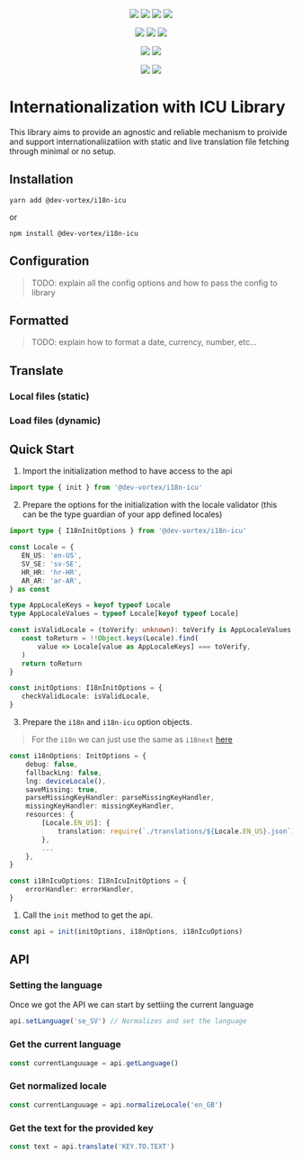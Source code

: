 <p align="center">
    <a href="https://travis-ci.com/github/dev-vortex/i18n-icu"><img src="https://badgen.net/travis/dev-vortex/i18n-icu?icon=travis&label=build"/></a>
    <a href="https://www.npmjs.com/package/@dev-vortex/i18n-icu"><img src="https://badgen.net/npm/v/@dev-vortex/i18n-icu?icon=npm&label"/></a>
    <a href="https://www.npmjs.com/package/@dev-vortex/i18n-icu"><img src="https://badgen.net/npm/license/@dev-vortex/i18n-icu?icon=npm"/></a> 
    <a href="https://www.npmjs.com/package/@dev-vortex/i18n-icu"><img src="https://badgen.net/npm/types/@dev-vortex/i18n-icu?icon=typescript"/></a> 
</p>

<p align="center">
    <a href="https://bundlephobia.com/result?p=@dev-vortex/i18n-icu"><img src="https://badgen.net/bundlephobia/min/@dev-vortex/i18n-icu?label=min"/></a> 
    <a href="https://bundlephobia.com/result?p=@dev-vortex/i18n-icu"><img src="https://badgen.net/bundlephobia/minzip/@dev-vortex/i18n-icu?label=min+gz"/></a> 
    <a href="https://lgtm.com/projects/g/dev-vortex/i18n-icu/alerts/"><img src="https://badgen.net/lgtm/grade/g/dev-vortex/i18n-icu?icon=lgtm&label=quality"/></a> 

</p>

<p align="center">
    <a href="https://codeclimate.com/github/dev-vortex/i18n-icu/maintainability"><img src="https://api.codeclimate.com/v1/badges/a863c129e4f1c747c941/maintainability"/></a>
    <a href="https://codeclimate.com/github/dev-vortex/i18n-icu/test_coverage"><img src="https://api.codeclimate.com/v1/badges/a863c129e4f1c747c941/test_coverage"/></a>
</p>

<p align="center">
    <a href="http://commitizen.github.io/cz-cli/"><img src="https://img.shields.io/badge/commitizen-friendly-brightgreen.svg"/></a>
    <a href="https://www.conventionalcommits.org/"><img src="https://img.shields.io/badge/conventional-commits-pink"/></a>
</p>

# Internationalization with ICU Library
This library aims to provide an agnostic and reliable mechanism to proivide and support internationaliizatiion with static and live translation file fetching through minimal or no setup.

## Installation
```
yarn add @dev-vortex/i18n-icu
```

or

```
npm install @dev-vortex/i18n-icu
```

## Configuration
> TODO: explain all the config options and how to pass the config to library

## Formatted
> TODO: explain how to format a date, currency, number, etc...

## Translate
### Local files (static)
### Load files (dynamic)



## Quick Start
 1. Import the initialization method to have access to the api
 ```typescript
import type { init } from '@dev-vortex/i18n-icu'
 ```

 2. Prepare the options for the initialization with the locale validator (this can be the type guardian of your app defined locales)
 ```typescript
import type { I18nInitOptions } from '@dev-vortex/i18n-icu'

const Locale = {
    EN_US: 'en-US',
    SV_SE: 'sv-SE',
    HR_HR: 'hr-HR',
    AR_AR: 'ar-AR',
} as const

type AppLocaleKeys = keyof typeof Locale
type AppLocaleValues = typeof Locale[keyof typeof Locale]

const isValidLocale = (toVerify: unknown): toVerify is AppLocaleValues => {
    const toReturn = !!Object.keys(Locale).find(
        value => Locale[value as AppLocaleKeys] === toVerify,
    )
    return toReturn
}

const initOptions: I18nInitOptions = {
    checkValidLocale: isValidLocale,
}
 ```

 3. Prepare the `i18n` and `i18n-icu` option objects.
   > For the `i18n` we can just use the same as `i18next` [here](https://www.i18next.com/overview/configuration-options)
```typescript
const i18nOptions: InitOptions = {
    debug: false,
    fallbackLng: false,
    lng: deviceLocale(),
    saveMissing: true,
    parseMissingKeyHandler: parseMissingKeyHandler,
    missingKeyHandler: missingKeyHandler,
    resources: {
        [Locale.EN_US]: {
            translation: require(`./translations/${Locale.EN_US}.json`),
        },
        ...
    },
}

const i18nIcuOptions: I18nIcuInitOptions = {
    errorHandler: errorHandler,
}
```

1. Call the `init` method to get the api.

```typescript
const api = init(initOptions, i18nOptions, i18nIcuOptions)
```

## API
### Setting the language
Once we got the API we can start by settiing the current language
```typescript
api.setLanguage('se_SV') // Normalizes and set the language
```

### Get the current language
```typescript
const currentLanguuage = api.getLanguage()
```

### Get normalized locale
```typescript
const currentLanguuage = api.normalizeLocale('en_GB')
```

### Get the text for the provided key
```typescript
const text = api.translate('KEY.TO.TEXT')
```